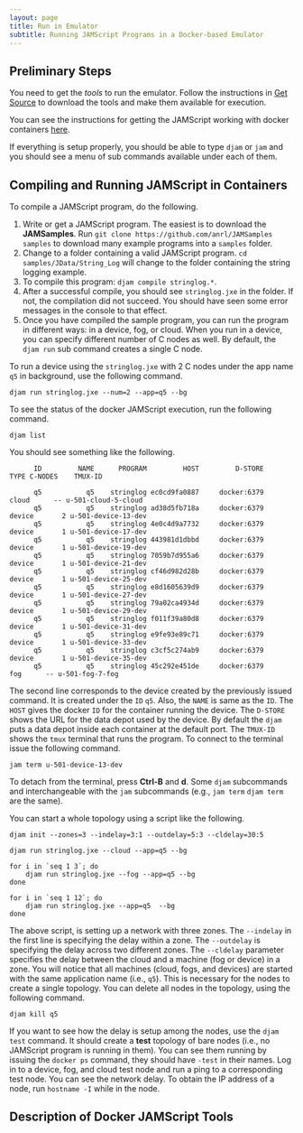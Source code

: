 ```yaml
---
layout: page
title: Run in Emulator
subtitle: Running JAMScript Programs in a Docker-based Emulator
---
```


## Preliminary Steps

You need to get the *tools* to run the emulator. Follow the instructions in [Get Source](../get-src) to
download the tools and make them available for execution.

You can see the instructions for getting the JAMScript working with docker containers [here](../docker).

If everything is setup properly, you should be able to type
`djam` or `jam` and you should see a menu of sub commands available under each of them.


## Compiling and Running JAMScript in Containers

To compile a JAMScript program, do the following.
1. Write or get a JAMScript program. The easiest is to download the **JAMSamples**. Run `git clone https://github.com/anrl/JAMSamples samples` to download many example programs into a `samples` folder.
2. Change to a folder containing a valid JAMScript program. `cd samples/JData/String_Log` will change to the folder containing the string logging example.
3. To compile this program: `djam compile stringlog.*`.
4. After a successful compile, you should see `stringlog.jxe` in the folder. If not, the compilation did not succeed. You should have seen some error messages in the console to that effect.
5. Once you have compiled the sample program, you can run the program in different ways: in a device, fog, or cloud. When you run in a device, you can specify different number of C nodes as well. By default, the `djam run` sub command creates a single C node.

To run a device using the `stringlog.jxe` with 2 C nodes under the app name `q5` in background, use the following command.
```shell
djam run stringlog.jxe --num=2 --app=q5 --bg
```
To see the status of the docker JAMScript execution, run the following command.
```shell
djam list
```
You should see something like the following.
```shell
      ID         NAME      PROGRAM         HOST         D-STORE       TYPE C-NODES    TMUX-ID

      q5           q5    stringlog ec0cd9fa0887     docker:6379      cloud      -- u-501-cloud-5-cloud
      q5           q5    stringlog ad38d5fb718a     docker:6379     device       2 u-501-device-13-dev
      q5           q5    stringlog 4e0c4d9a7732     docker:6379     device       1 u-501-device-17-dev
      q5           q5    stringlog 443981d1dbbd     docker:6379     device       1 u-501-device-19-dev
      q5           q5    stringlog 7059b7d955a6     docker:6379     device       1 u-501-device-21-dev
      q5           q5    stringlog cf46d982d28b     docker:6379     device       1 u-501-device-25-dev
      q5           q5    stringlog e8d1605639d9     docker:6379     device       1 u-501-device-27-dev
      q5           q5    stringlog 79a02ca4934d     docker:6379     device       1 u-501-device-29-dev
      q5           q5    stringlog f011f39a80d8     docker:6379     device       1 u-501-device-31-dev
      q5           q5    stringlog e9fe93e89c71     docker:6379     device       1 u-501-device-33-dev
      q5           q5    stringlog c3cf5c274ab9     docker:6379     device       1 u-501-device-35-dev
      q5           q5    stringlog 45c292e451de     docker:6379        fog      -- u-501-fog-7-fog
```

The second line corresponds to the device created by the previously issued command. It is created under the `ID` `q5`. Also, the `NAME` is same as the `ID`. The `HOST` gives the docker `ID` for the container running the device. The `D-STORE` shows the URL for the data depot used by the device. By default the `djam` puts a data depot inside each container at the default port. The `TMUX-ID` shows the `tmux` terminal that runs the program. To connect to the terminal issue the
following command.
```shell
jam term u-501-device-13-dev
```

To detach from the terminal, press **Ctrl-B** and **d**. Some `djam` subcommands and interchangeable with the `jam`  subcommands (e.g., `jam term`
    `djam term` are the same).

You can start a whole topology using a script like the following.

```shell
djam init --zones=3 --indelay=3:1 --outdelay=5:3 --cldelay=30:5

djam run stringlog.jxe --cloud --app=q5 --bg

for i in `seq 1 3`; do
    djam run stringlog.jxe --fog --app=q5 --bg
done

for i in `seq 1 12`; do
    djam run stringlog.jxe --app=q5  --bg
done
```

The above script, is setting up a network with three zones. The `--indelay` in the first line is specifying the delay within a zone.
The `--outdelay` is specifying the delay across two different zones. The `--cldelay` parameter specifies the delay between the cloud and
a machine (fog or device) in a zone.
You will notice that all machines (cloud, fogs, and devices) are started with the same application name (i.e., `q5`). This is necessary for
the nodes to create a single topology. You can delete all nodes in the topology, using the following command.
```shell
djam kill q5
```

If you want to see how the delay is setup among the nodes, use the `djam test` command. It should create a **test** topology of bare nodes (i.e.,
    no JAMScript program is running in them). You can see them running by issuing the `docker ps` command, they should have `-test` in their names.
    Log in to a device, fog, and cloud test node and run a ping to a corresponding test node. You can see the network delay. To obtain the
    IP address of a node, run `hostname -I` while in the node.


## Description of Docker JAMScript Tools

